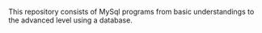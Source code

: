 This repository consists of MySql programs from basic understandings to the advanced level using a database. 
